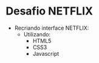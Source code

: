 # Desafio NETFLIX
- Recriando interface NETFLIX:
    - Utilizando:
        - HTML5
        - CSS3
        - Javascript